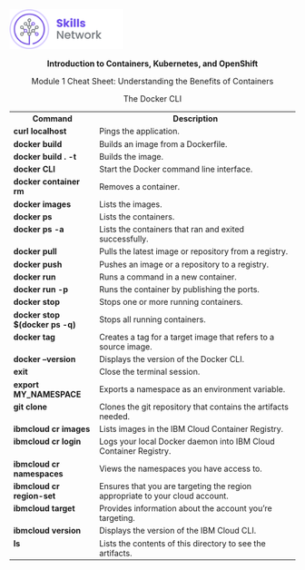 <img src="images/IDSN.png" width="200">

<div align="center">

<b>Introduction to Containers, Kubernetes, and OpenShift</b>
</div>

<div align="center">


Module 1 Cheat Sheet: Understanding the Benefits of Containers
</div>

<div align="center">


The Docker CLI
</div>

<table>
<tr>
<th width="30%">Command</th width="70%"><th>Description</th>
</tr>

<tr>
<td width="30%"><b>curl localhost</b></td>
<td width="70%">Pings the application.
</tr>

<tr>
<td width="30%"><b>docker build</b></td>
<td width="70%">Builds an image from a Dockerfile.
</tr>

<tr>
<td width="30%"><b>docker build . -t</b></td>
<td width="70%">Builds the image.
</tr>

<tr>
<td width="30%"valign="top"><b>docker CLI</b></td>
<td width="70%">
Start the Docker command line interface.
</td>

</tr>

<tr>
<td width="30%"valign="top"><b>docker container rm</b></td>
<td width="70%">
Removes a container.
</td>
</tr>

<tr>
<td width="30%"valign="top"><b>docker images</b></td>
<td width="70%">
Lists the images.
</td>
</tr>

<tr>
<td width="30%"valign="top"><b>docker ps</b></td>
<td width="70%">
Lists the containers.
</td>
</tr>

<tr>
<td width="30%"valign="top"><b>docker ps -a</b></td>
<td width="70%">
Lists the containers that ran and exited successfully.
</td>
</tr>

<tr>
<td width="30%"valign="top"><b>docker pull</b></td>
<td width="70%">
Pulls the latest image or repository from a registry.
</td>
</tr>

<tr>
<td width="30%"valign="top"><b>docker push</b></td>
<td width="70%">
Pushes an image or a repository to a registry.
</td>
</tr>

<tr>
<td width="30%" valign="top"><b>docker run</b></td>
<td width="70%">
Runs a command in a new container.
</td>
</tr>

<tr>
<td width="30%" valign="top"><b>docker run -p</b></td>
<td width="70%">
Runs the container by publishing the ports.
</td>
</tr>

<tr>
<td width="30%" valign="top"><b>docker stop</b></td>
<td width="70%">
Stops one or more running containers.
</td>
</tr>

<tr>
<td width="30%" valign="top"><b>docker stop $(docker ps -q)</b></td>
<td width="70%">
Stops all running containers.
</td>
</tr>

<tr>
<td width="30%" valign="top"><b>docker tag</b></td>
<td width="70%">
Creates a tag for a target image that refers to a source image.
</td>
</tr>

<tr>
<td width="30%" valign="top"><b>docker –version</b></td>
<td width="70%">
Displays the version of the Docker CLI.
</td>
</tr>

<tr>
<td width="30%" valign="top"><b>exit</b></td>
<td width="70%">
Close the terminal session.
</td>
</tr>

<tr>
<td width="30%" valign="top"><b>export MY_NAMESPACE</b></td>
<td width="70%">
Exports a namespace as an environment variable.
</td>
</tr>

<tr>
<td width="30%" valign="top"><b>git clone</b></td>
<td width="70%">
Clones the git repository that contains the artifacts needed.
</td>
</tr>

<tr>
<td width="30%" valign="top"><b>ibmcloud cr images</b></td>
<td width="70%">
Lists images in the IBM Cloud Container Registry.
</td>
</tr>

<tr>
<td width="30%" valign="top"><b>ibmcloud cr login</b></td>
<td width="70%">
Logs your local Docker daemon into IBM Cloud Container Registry.
</td>
</tr>

<tr>
<td width="30%" valign="top"><b>ibmcloud cr namespaces</b></td>
<td width="70%">
Views the namespaces you have access to.
</td>
</tr>

<tr>
<td width="30%" valign="top"><b>ibmcloud cr region-set</b></td>
<td width="70%">
Ensures that you are targeting the region appropriate to your cloud account.
</td>
</tr>

<tr>
<td width="30%" valign="top"><b>ibmcloud target</b></td>
<td width="70%">
Provides information about the account you’re targeting.
</td>
</tr>

<tr>
<td width="30%" valign="top"><b>ibmcloud version</b></td>
<td width="70%">
Displays the version of the IBM Cloud CLI.
</td>
</tr>

<tr>
<td width="30%" valign="top"><b>ls</b></td>
<td width="70%">
Lists the contents of this directory to see the artifacts.
</td>
</tr>

</table>




